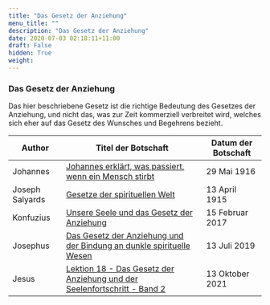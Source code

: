 ```yaml
---
title: "Das Gesetz der Anziehung"
menu_title: ""
description: "Das Gesetz der Anziehung"
date: 2020-07-03 02:18:11+11:00
draft: False
hidden: True
weight:
---
```

### Das Gesetz der Anziehung

Das hier beschriebene Gesetz ist die richtige Bedeutung des Gesetzes der Anziehung, und nicht das, was zur Zeit kommerziell verbreitet wird, welches sich eher auf das Gesetz des Wunsches und Begehrens bezieht.

**Author** | **Titel der Botschaft** | **Datum der Botschaft**
---|---|---
Johannes | [Johannes erklärt, was passiert, wenn ein Mensch stirbt](/padgett-botschaften/padgett-botschaften-in-reihenfolge-des-datums/padgett-botschaften-1916/johannes-erklaert-was-passiert-wenn-ein-mensch-stirbt-jep-johannes-29-mai-1916/) | 29 Mai 1916
Joseph Salyards | [Gesetze der spirituellen Welt](/padgett-botschaften/padgett-botschaften-in-reihenfolge-des-datums/padgett-botschaften-1915-januar-august/gesetze-der-spirituellen-welt-jep-joseph-salyards-13-april-1915/) | 13 April 1915
Konfuzius | [Unsere Seele und das Gesetz der Anziehung](/aktuelle-botschaften/aktuelle-botschaften-in-reihenfolge-des-datums/aktuelle-botschaften-2017/unsere-seele-und-das-gesetz-der-anziehung-af-konfuzius-15-februar-2017/) | 15 Februar 2017
Josephus | [Das Gesetz der Anziehung und der Bindung an dunkle spirituelle Wesen](/aktuelle-botschaften/aktuelle-botschaften-in-reihenfolge-des-datums/aktuelle-botschaften-2019/das-gesetz-der-anziehung-und-der-bindung-an-dunkle-spirituelle-wesen-af-josephus-13-juli-2019/) | 13 Juli 2019
Jesus | [Lektion 18 - Das Gesetz der Anziehung und der Seelenfortschritt - Band 2](/aktuelle-botschaften/aktuelle-botschaften-in-reihenfolge-des-datums/aktuelle-botschaften-2021/lektion-18-das-gesetz-der-anziehung-und-der-seelenfortschritt-band-2-af-jesus-13-oktober-2021/) | 13 Oktober 2021
